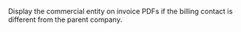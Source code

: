 Display the commercial entity on invoice PDFs if the billing contact is different from the parent company.
